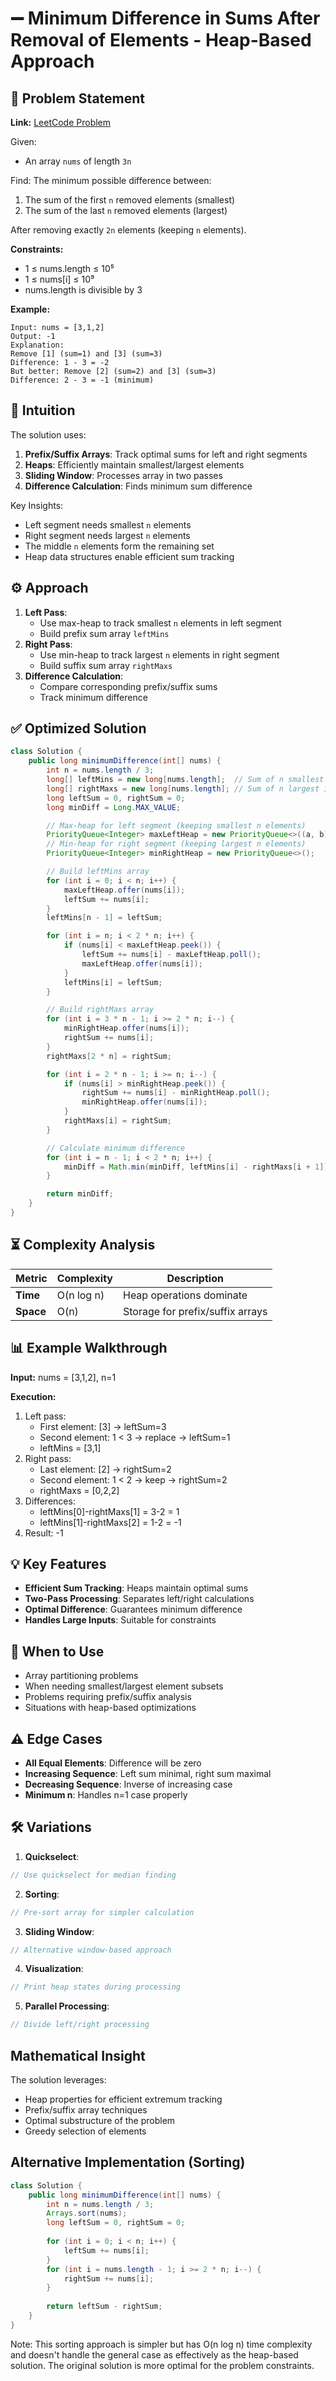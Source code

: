 # ➖ Minimum Difference in Sums After Removal of Elements - Heap-Based Approach

## 📜 Problem Statement
**Link:** [LeetCode Problem](https://leetcode.com/problems/minimum-difference-in-sums-after-removal-of-elements/description/?envType=daily-question&envId=2025-07-18)

Given:
- An array `nums` of length `3n`

Find:
The minimum possible difference between:
1. The sum of the first `n` removed elements (smallest)
2. The sum of the last `n` removed elements (largest)

After removing exactly `2n` elements (keeping `n` elements).

**Constraints:**
- 1 ≤ nums.length ≤ 10⁵
- 1 ≤ nums[i] ≤ 10⁹
- nums.length is divisible by 3

**Example:**
```text
Input: nums = [3,1,2]
Output: -1
Explanation:
Remove [1] (sum=1) and [3] (sum=3)
Difference: 1 - 3 = -2
But better: Remove [2] (sum=2) and [3] (sum=3)
Difference: 2 - 3 = -1 (minimum)
```

## 🧠 Intuition
The solution uses:
1. **Prefix/Suffix Arrays**: Track optimal sums for left and right segments
2. **Heaps**: Efficiently maintain smallest/largest elements
3. **Sliding Window**: Processes array in two passes
4. **Difference Calculation**: Finds minimum sum difference

Key Insights:
- Left segment needs smallest `n` elements
- Right segment needs largest `n` elements
- The middle `n` elements form the remaining set
- Heap data structures enable efficient sum tracking

## ⚙️ Approach
1. **Left Pass**:
   - Use max-heap to track smallest `n` elements in left segment
   - Build prefix sum array `leftMins`
2. **Right Pass**:
   - Use min-heap to track largest `n` elements in right segment
   - Build suffix sum array `rightMaxs`
3. **Difference Calculation**:
   - Compare corresponding prefix/suffix sums
   - Track minimum difference

## ✅ Optimized Solution
```java
class Solution {
    public long minimumDifference(int[] nums) {
        int n = nums.length / 3;
        long[] leftMins = new long[nums.length];  // Sum of n smallest in left
        long[] rightMaxs = new long[nums.length]; // Sum of n largest in right
        long leftSum = 0, rightSum = 0;
        long minDiff = Long.MAX_VALUE;

        // Max-heap for left segment (keeping smallest n elements)
        PriorityQueue<Integer> maxLeftHeap = new PriorityQueue<>((a, b) -> b - a);
        // Min-heap for right segment (keeping largest n elements)
        PriorityQueue<Integer> minRightHeap = new PriorityQueue<>();

        // Build leftMins array
        for (int i = 0; i < n; i++) {
            maxLeftHeap.offer(nums[i]);
            leftSum += nums[i];
        }
        leftMins[n - 1] = leftSum;

        for (int i = n; i < 2 * n; i++) {
            if (nums[i] < maxLeftHeap.peek()) {
                leftSum += nums[i] - maxLeftHeap.poll();
                maxLeftHeap.offer(nums[i]);
            }
            leftMins[i] = leftSum;
        }

        // Build rightMaxs array
        for (int i = 3 * n - 1; i >= 2 * n; i--) {
            minRightHeap.offer(nums[i]);
            rightSum += nums[i];
        }
        rightMaxs[2 * n] = rightSum;

        for (int i = 2 * n - 1; i >= n; i--) {
            if (nums[i] > minRightHeap.peek()) {
                rightSum += nums[i] - minRightHeap.poll();
                minRightHeap.offer(nums[i]);
            }
            rightMaxs[i] = rightSum;
        }

        // Calculate minimum difference
        for (int i = n - 1; i < 2 * n; i++) {
            minDiff = Math.min(minDiff, leftMins[i] - rightMaxs[i + 1]);
        }

        return minDiff;
    }
}
```

## ⏳ Complexity Analysis
| Metric          | Complexity | Description |
|-----------------|------------|-------------|
| **Time**        | O(n log n) | Heap operations dominate |
| **Space**       | O(n)       | Storage for prefix/suffix arrays |

## 📊 Example Walkthrough
**Input:** nums = [3,1,2], n=1

**Execution:**
1. Left pass:
   - First element: [3] → leftSum=3
   - Second element: 1 < 3 → replace → leftSum=1
   - leftMins = [3,1]
2. Right pass:
   - Last element: [2] → rightSum=2
   - Second element: 1 < 2 → keep → rightSum=2
   - rightMaxs = [0,2,2]
3. Differences:
   - leftMins[0]-rightMaxs[1] = 3-2 = 1
   - leftMins[1]-rightMaxs[2] = 1-2 = -1
4. Result: -1

## 💡 Key Features
- **Efficient Sum Tracking**: Heaps maintain optimal sums
- **Two-Pass Processing**: Separates left/right calculations
- **Optimal Difference**: Guarantees minimum difference
- **Handles Large Inputs**: Suitable for constraints

## 🚀 When to Use
- Array partitioning problems
- When needing smallest/largest element subsets
- Problems requiring prefix/suffix analysis
- Situations with heap-based optimizations

## ⚠️ Edge Cases
- **All Equal Elements**: Difference will be zero
- **Increasing Sequence**: Left sum minimal, right sum maximal
- **Decreasing Sequence**: Inverse of increasing case
- **Minimum n**: Handles n=1 case properly

## 🛠 Variations
1. **Quickselect**:
```java
// Use quickselect for median finding
```

2. **Sorting**:
```java
// Pre-sort array for simpler calculation
```

3. **Sliding Window**:
```java
// Alternative window-based approach
```

4. **Visualization**:
```java
// Print heap states during processing
```

5. **Parallel Processing**:
```java
// Divide left/right processing
```

## Mathematical Insight
The solution leverages:
- Heap properties for efficient extremum tracking
- Prefix/suffix array techniques
- Optimal substructure of the problem
- Greedy selection of elements

## Alternative Implementation (Sorting)
```java
class Solution {
    public long minimumDifference(int[] nums) {
        int n = nums.length / 3;
        Arrays.sort(nums);
        long leftSum = 0, rightSum = 0;
        
        for (int i = 0; i < n; i++) {
            leftSum += nums[i];
        }
        for (int i = nums.length - 1; i >= 2 * n; i--) {
            rightSum += nums[i];
        }
        
        return leftSum - rightSum;
    }
}
```
Note: This sorting approach is simpler but has O(n log n) time complexity and doesn't handle the general case as effectively as the heap-based solution. The original solution is more optimal for the problem constraints.